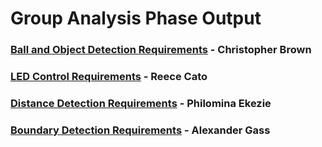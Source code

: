 # Group Analysis Phase Output
### [Ball and Object Detection Requirements](https://github.com/CSC-480-F2023/group-project-freenove-robot-team-1/blob/Chris's-Contribution/Docs/Analysis/Outputs/BallAndObjectDetectionRequirements.md) - Christopher Brown
### [LED Control Requirements](https://pixelsfighting.com/) - Reece Cato
### [Distance Detection Requirements](https://youtu.be/dQw4w9WgXcQ?si=ctPk6aUxeRr42hrE) - Philomina Ekezie
### [Boundary Detection Requirements](https://minecraft.fandom.com/wiki/World_border?so=search) - Alexander Gass
